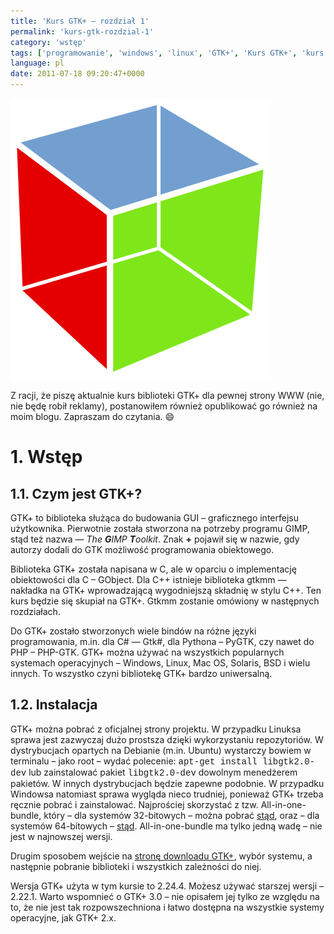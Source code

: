 ```yaml
---
title: 'Kurs GTK+ — rozdział 1'
permalink: 'kurs-gtk-rozdzial-1'
category: 'wstęp'
tags: ['programowanie', 'windows', 'linux', 'GTK+', 'Kurs GTK+', 'kurs', 'instalacja', 'GUI']
language: pl
date: 2011-07-18 09:20:47+0000
---
```


[![Logo GTK+](/static/images/blog/2011-07-18-pl-kurs-gtk-rozdzial-1-gtkplus_logo.png)](/static/images/blog/2011-07-18-pl-kurs-gtk-rozdzial-1-gtkplus_logo.png)

Z racji, że piszę aktualnie kurs biblioteki GTK+ dla pewnej strony WWW (nie, nie będę robił reklamy), postanowiłem również opublikować go również na moim blogu. Zapraszam do czytania. 😄

# 1. Wstęp

## 1.1. Czym jest GTK+?

GTK+ to biblioteka służąca do budowania GUI – graficznego interfejsu użytkownika. Pierwotnie została stworzona na potrzeby programu GIMP, stąd też nazwa — _The **G**IMP **T**oolkit_. Znak **+** pojawił się w nazwie, gdy autorzy dodali do GTK możliwość programowania obiektowego.

Biblioteka GTK+ została napisana w C, ale w oparciu o implementację obiektowości dla C – GObject. Dla C++ istnieje biblioteka gtkmm — nakładka na GTK+ wprowadzającą wygodniejszą składnię w stylu C++. Ten kurs będzie się skupiał na GTK+. Gtkmm zostanie omówiony w następnych rozdziałach.

Do GTK+ zostało stworzonych wiele bindów na różne języki programowania, m.in. dla C# — Gtk#, dla Pythona – PyGTK, czy nawet do PHP – PHP-GTK. GTK+ można używać na wszystkich popularnych systemach operacyjnych – Windows, Linux, Mac OS, Solaris, BSD i wielu innych. To wszystko czyni bibliotekę GTK+ bardzo uniwersalną.

## 1.2. Instalacja

GTK+ można pobrać z oficjalnej strony projektu. W przypadku Linuksa sprawa jest zazwyczaj dużo prostsza dzięki wykorzystaniu repozytoriów. W dystrybucjach opartych na Debianie (m.in. Ubuntu) wystarczy bowiem w terminalu – jako root – wydać polecenie: <span style="font-family: Courier New,monospace;">apt-get install libgtk2.0-dev</span> lub zainstalować pakiet <span style="font-family: Courier New,monospace;">libgtk2.0-dev</span> dowolnym menedżerem pakietów. W innych dystrybucjach będzie zapewne podobnie. W przypadku Windowsa natomiast sprawa wygląda nieco trudniej, ponieważ GTK+ trzeba ręcznie pobrać i zainstalować. Najprościej skorzystać z tzw. All-in-one-bundle, który – dla systemów 32-bitowych – można pobrać [stąd](http://ftp.gnome.org/pub/gnome/binaries/win32/gtk+/2.22/gtk+-bundle_2.22.1-20101227_win32.zip), oraz – dla systemów 64-bitowych – [stąd](http://ftp.gnome.org/pub/gnome/binaries/win64/gtk+/2.22/gtk+-bundle_2.22.1-20101229_win64.zip). All-in-one-bundle ma tylko jedną wadę – nie jest w najnowszej wersji.

Drugim sposobem wejście na [stronę downloadu GTK+](https://www.gtk.org/docs/installations/), wybór systemu, a następnie pobranie biblioteki i wszystkich zależności do niej.

Wersja GTK+ użyta w tym kursie to 2.24.4. Możesz używać starszej wersji – 2.22.1. Warto wspomnieć o GTK+ 3.0 – nie opisałem jej tylko ze względu na to, że nie jest tak rozpowszechniona i łatwo dostępna na wszystkie systemy operacyjne, jak GTK+ 2.x.
